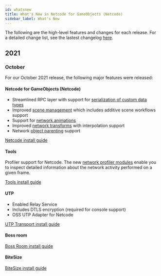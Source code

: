 ```yaml
---
id: whatsnew
title: What's New in Netcode for GameObjects (Netcode)
sidebar_label: What's New
---
```


The following are the high-level features and changes for each release. For a detailed change list, see the lastest changelog [here](link).

## 2021

<!-- Release Template
### {Month}

For our {Month Year} release, the following major features were released:

#### Netcode for GameObjects

{Content}

#### Tools

{Content}

#### UTP

{Content}

#### Boss Room

{Content}

#### BiteSize

{Content}
-->

### October

For our October 2021 release, the following major features were released:

#### Netcode for GameObjects (Netcode)

* Streamlined RPC layer with support for [serialization of custom data types](../advanced-topics/custom-serialization.md)
* Improved [scene management](../basics/scene-management.md) which includes additive scene workflows support
* Support for [network animations](../components/networkanimator.md)
* Improved [network transforms](../components/networktransform.md) with interpolation support
* Network [object parenting](link) support

[Netcode install guide](../migration/installation.md)

#### Tools

Profiler support for Netcode. The new [network profiler modules](../basics/profiling.md) enable you to inspect detailed information about the network activity performed on a given frame.

[Tools install guide](link)

#### UTP

* Enabled Relay Service
* Includes DTLS encryption (required for console support)
* OSS UTP Adapter for Netcode

[UTP Transport install guide](../transport-utp/install.md)

#### Boss room

[Boss Room install guide](../learn/getting-started-boss-room.md)

#### BiteSize

[BiteSize install guide](../learn/bitesize-introduction.md)
